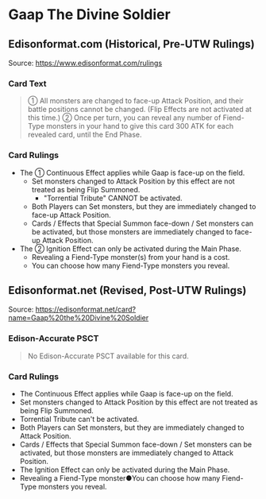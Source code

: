 # Gaap The Divine Soldier

## Edisonformat.com (Historical, Pre-UTW Rulings)

Source: https://www.edisonformat.com/rulings

### Card Text

> ① All monsters are changed to face-up Attack Position, and their battle positions cannot be changed. (Flip Effects are not activated at this time.) ② Once per turn, you can reveal any number of Fiend-Type monsters in your hand to give this card 300 ATK for each revealed card, until the End Phase.

### Card Rulings

*   The ① Continuous Effect applies while Gaap is face-up on the field.
    *   Set monsters changed to Attack Position by this effect are not treated as being Flip Summoned.
        *   "Torrential Tribute" CANNOT be activated.
    *   Both Players can Set monsters, but they are immediately changed to face-up Attack Position.
    *   Cards / Effects that Special Summon face-down / Set monsters can be activated, but those monsters are immediately changed to face-up Attack Position.
*   The ② Ignition Effect can only be activated during the Main Phase.
    *   Revealing a Fiend-Type monster(s) from your hand is a cost.
    *   You can choose how many Fiend-Type monsters you reveal.

## Edisonformat.net (Revised, Post-UTW Rulings)

Source: https://edisonformat.net/card?name=Gaap%20the%20Divine%20Soldier

### Edison-Accurate PSCT

> No Edison-Accurate PSCT available for this card.

### Card Rulings

*   The Continuous Effect applies while Gaap is face-up on the field.
*   Set monsters changed to Attack Position by this effect are not treated as being Flip Summoned.
*   Torrential Tribute can't be activated.
*   Both Players can Set monsters, but they are immediately changed to Attack Position.
*   Cards / Effects that Special Summon face-down / Set monsters can be activated, but those monsters are immediately changed to Attack Position.
*   The Ignition Effect can only be activated during the Main Phase.
*   Revealing a Fiend-Type monster●You can choose how many Fiend-Type monsters you reveal.
            